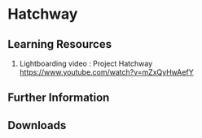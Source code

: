# Hatchway

## Learning Resources
1. Lightboarding video : Project Hatchway https://www.youtube.com/watch?v=mZxQyHwAefY 


## Further Information

## Downloads
